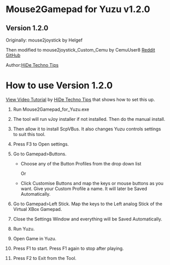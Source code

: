 # Mouse2Gamepad for Yuzu v1.2.0
## Version 1.2.0

Originally: mouse2joystick by Helgef

Then modified to mouse2joystick_Custom_Cemu by CemuUser8 [Reddit](https://www.reddit.com/user/CemuUser8/)
						         [GitHub](https://github.com/CemuUser8)

Author:[HiDe Techno Tips](https://www.youtube.com/channel/UCy3fBVKd0RMY05CgiiuGqSA?sub_confirmation=1)

# How to use Version 1.2.0

[View Video Tutorial](https://youtu.be/fPdPDgNGKI4) by [HiDe Techno Tips](https://www.youtube.com/channel/UCy3fBVKd0RMY05CgiiuGqSA?sub_confirmation=1) that shows how to set this up.

1. Run Mouse2Gamepad_for_Yuzu.exe

2. The tool will run vJoy installer if not installed. Then do the manual install.

3. Then allow it to install ScpVBus. It also changes Yuzu controls settings to suit this tool.

4. Press F3 to Open settings.

5. Go to Gamepad>Buttons.
	* Choose any of the Button Profiles from the drop down list

		Or
	* Click Customise Buttons and map the keys or mouse buttons as you want. Give your Custom Profile a name. It will later be Saved Automatically.

6. Go to Gamepad>Left Stick. Map the keys to the Left analog Stick of the Virtual XBox Gamepad.

7. Close the Settings Window and everything will be Saved Automatically.

8. Run Yuzu.

9. Open Game in Yuzu.

10. Press F1 to start. Press F1 again to stop after playing.

11. Press F2 to Exit from the Tool.
